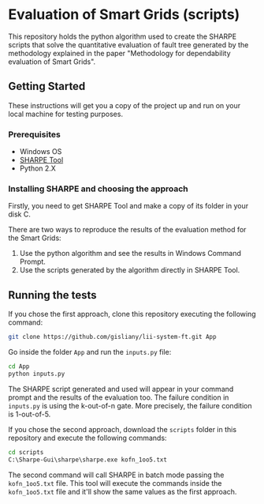 # Evaluation of Smart Grids (scripts)

This repository holds the python algorithm used to create the SHARPE scripts that solve the quantitative evaluation of fault tree generated by the methodology explained in the paper "Methodology for dependability evaluation of Smart Grids".

## Getting Started

These instructions will get you a copy of the project up and run on your local machine for testing purposes.

### Prerequisites

* Windows OS
* [SHARPE Tool](https://sharpe.pratt.duke.edu/)
* Python 2.X

### Installing SHARPE and choosing the approach

Firstly, you need to get SHARPE Tool and make a copy of its folder in your disk C.

There are two ways to reproduce the results of the evaluation method for the Smart Grids:

1. Use the python algorithm and see the results in Windows Command Prompt.
2. Use the scripts generated by the algorithm directly in SHARPE Tool.

## Running the tests

If you chose the first approach, clone this repository executing the following command:

```bash
git clone https://github.com/gisliany/lii-system-ft.git App
```

Go inside the folder `App` and run the `inputs.py` file:

```bash
cd App
python inputs.py
```

The SHARPE script generated and used will appear in your command prompt and the results of the evaluation too. The failure condition in `inputs.py` is using the k-out-of-n gate. More precisely, the failure condition is 1-out-of-5.

If you chose the second approach, download the `scripts` folder in this repository and execute the following commands:

```bash
cd scripts
C:\Sharpe-Gui\sharpe\sharpe.exe kofn_1oo5.txt
```

The second command will call SHARPE in batch mode passing the `kofn_1oo5.txt` file. This tool will execute the commands inside the `kofn_1oo5.txt` file and it'll show the same values as the first approach.
